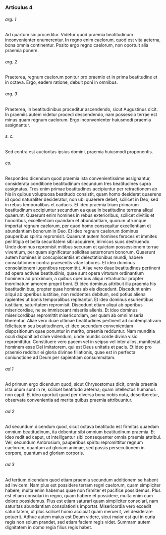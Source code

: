 ### Articulus 4

###### arg. 1
Ad quartum sic proceditur. Videtur quod praemia beatitudinum inconvenienter enumerentur. In regno enim caelorum, quod est vita aeterna, bona omnia continentur. Posito ergo regno caelorum, non oportuit alia praemia ponere.

###### arg. 2
Praeterea, regnum caelorum ponitur pro praemio et in prima beatitudine et in octava. Ergo, eadem ratione, debuit poni in omnibus.

###### arg. 3
Praeterea, in beatitudinibus proceditur ascendendo, sicut Augustinus dicit. In praemiis autem videtur procedi descendendo, nam possessio terrae est minus quam regnum caelorum. Ergo inconvenienter huiusmodi praemia assignantur.

###### s. c.
Sed contra est auctoritas ipsius domini, praemia huiusmodi proponentis.

###### co.
Respondeo dicendum quod praemia ista convenientissime assignantur, considerata conditione beatitudinum secundum tres beatitudines supra assignatas. Tres enim primae beatitudines accipiuntur per retractionem ab his in quibus voluptuosa beatitudo consistit, quam homo desiderat quaerens id quod naturaliter desideratur, non ubi quaerere debet, scilicet in Deo, sed in rebus temporalibus et caducis. Et ideo praemia trium primarum beatitudinum accipiuntur secundum ea quae in beatitudine terrena aliqui quaerunt. Quaerunt enim homines in rebus exterioribus, scilicet divitiis et honoribus, excellentiam quandam et abundantiam, quorum utrumque importat regnum caelorum, per quod homo consequitur excellentiam et abundantiam bonorum in Deo. Et ideo regnum caelorum dominus pauperibus spiritu repromisit. Quaerunt autem homines feroces et immites per litigia et bella securitatem sibi acquirere, inimicos suos destruendo. Unde dominus repromisit mitibus securam et quietam possessionem terrae viventium, per quam significatur soliditas aeternorum bonorum. Quaerunt autem homines in concupiscentiis et delectationibus mundi, habere consolationem contra praesentis vitae labores. Et ideo dominus consolationem lugentibus repromittit. Aliae vero duae beatitudines pertinent ad opera activae beatitudinis, quae sunt opera virtutum ordinantium hominem ad proximum, a quibus operibus aliqui retrahuntur propter inordinatum amorem proprii boni. Et ideo dominus attribuit illa praemia his beatitudinibus, propter quae homines ab eis discedunt. Discedunt enim aliqui ab operibus iustitiae, non reddentes debitum, sed potius aliena rapientes ut bonis temporalibus repleantur. Et ideo dominus esurientibus iustitiam, saturitatem repromisit. Discedunt etiam aliqui ab operibus misericordiae, ne se immisceant miseriis alienis. Et ideo dominus misericordibus repromittit misericordiam, per quam ab omni miseria liberentur. Aliae vero duae ultimae beatitudines pertinent ad contemplativam felicitatem seu beatitudinem, et ideo secundum convenientiam dispositionum quae ponuntur in merito, praemia redduntur. Nam munditia oculi disponit ad clare videndum, unde mundis corde divina visio repromittitur. Constituere vero pacem vel in seipso vel inter alios, manifestat hominem esse Dei imitatorem, qui est Deus unitatis et pacis. Et ideo pro praemio redditur ei gloria divinae filiationis, quae est in perfecta coniunctione ad Deum per sapientiam consummatam.

###### ad 1
Ad primum ergo dicendum quod, sicut Chrysostomus dicit, omnia praemia ista unum sunt in re, scilicet beatitudo aeterna; quam intellectus humanus non capit. Et ideo oportuit quod per diversa bona nobis nota, describeretur, observata convenientia ad merita quibus praemia attribuuntur.

###### ad 2
Ad secundum dicendum quod, sicut octava beatitudo est firmitas quaedam omnium beatitudinum, ita debentur sibi omnium beatitudinum praemia. Et ideo redit ad caput, ut intelligantur sibi consequenter omnia praemia attribui. Vel, secundum Ambrosium, pauperibus spiritu repromittitur regnum caelorum, quantum ad gloriam animae, sed passis persecutionem in corpore, quantum ad gloriam corporis.

###### ad 3
Ad tertium dicendum quod etiam praemia secundum additionem se habent ad invicem. Nam plus est possidere terram regni caelorum, quam simpliciter habere, multa enim habemus quae non firmiter et pacifice possidemus. Plus est etiam consolari in regno, quam habere et possidere, multa enim cum dolore possidemus. Plus est etiam saturari quam simpliciter consolari, nam saturitas abundantiam consolationis importat. Misericordia vero excedit saturitatem, ut plus scilicet homo accipiat quam meruerit, vel desiderare potuerit. Adhuc autem maius est Deum videre, sicut maior est qui in curia regis non solum prandet, sed etiam faciem regis videt. Summam autem dignitatem in domo regia filius regis habet.

